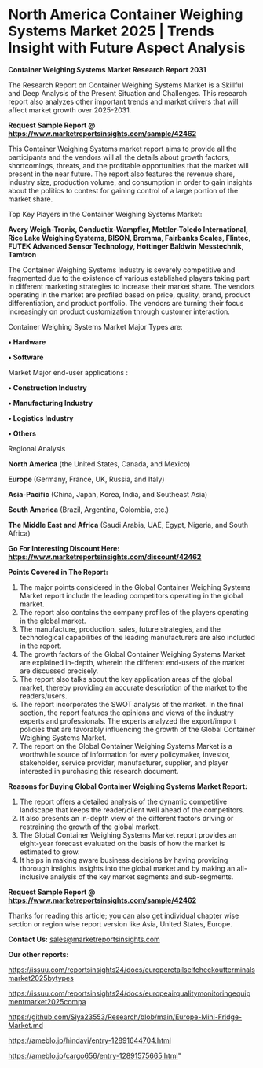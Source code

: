 # North America Container Weighing Systems Market 2025 | Trends Insight with Future Aspect Analysis

<strong>Container Weighing Systems Market Research Report 2031</strong>

The Research Report on Container Weighing Systems Market is a Skillful and Deep Analysis of the Present Situation and Challenges. This research report also analyzes other important trends and market drivers that will affect market growth over 2025-2031.

<strong>Request Sample Report @ <a href=https://www.marketreportsinsights.com/sample/42462>https://www.marketreportsinsights.com/sample/42462</a></strong>

This Container Weighing Systems market report aims to provide all the participants and the vendors will all the details about growth factors, shortcomings, threats, and the profitable opportunities that the market will present in the near future. The report also features the revenue share, industry size, production volume, and consumption in order to gain insights about the politics to contest for gaining control of a large portion of the market share.

Top Key Players in the Container Weighing Systems Market:

<strong>Avery Weigh-Tronix, Conductix-Wampfler, Mettler-Toledo International, Rice Lake Weighing Systems, BISON, Bromma, Fairbanks Scales, Flintec, FUTEK Advanced Sensor Technology, Hottinger Baldwin Messtechnik, Tamtron</strong>

The Container Weighing Systems Industry is severely competitive and fragmented due to the existence of various established players taking part in different marketing strategies to increase their market share. The vendors operating in the market are profiled based on price, quality, brand, product differentiation, and product portfolio. The vendors are turning their focus increasingly on product customization through customer interaction.

Container Weighing Systems Market Major Types are:

<strong>•  Hardware

•  Software</strong>

Market Major end-user applications :

<strong>•  Construction Industry

•  Manufacturing Industry

•  Logistics Industry

•  Others</strong>

Regional Analysis

</u><strong><b>North America</b></strong> (the United States, Canada, and Mexico)

<strong><b>Europe </b></strong>(Germany, France, UK, Russia, and Italy)

<strong><b>Asia-Pacific</b></strong> (China, Japan, Korea, India, and Southeast Asia)

<strong><b>South America</b></strong> (Brazil, Argentina, Colombia, etc.)

<strong><b>The Middle East and Africa</b></strong> (Saudi Arabia, UAE, Egypt, Nigeria, and South Africa)

<strong>Go For Interesting Discount Here: <a href=https://www.marketreportsinsights.com/discount/42462>https://www.marketreportsinsights.com/discount/42462</a></strong>

<strong>Points Covered in The Report:</strong>
<ol>
  <li>The major points considered in the Global Container Weighing Systems Market report include the leading competitors operating in the global market.</li>
  <li>The report also contains the company profiles of the players operating in the global market.</li>
  <li>The manufacture, production, sales, future strategies, and the technological capabilities of the leading manufacturers are also included in the report.</li>
  <li>The growth factors of the Global Container Weighing Systems Market are explained in-depth, wherein the different end-users of the market are discussed precisely.</li>
  <li>The report also talks about the key application areas of the global market, thereby providing an accurate description of the market to the readers/users.</li>
  <li>The report incorporates the SWOT analysis of the market. In the final section, the report features the opinions and views of the industry experts and professionals. The experts analyzed the export/import policies that are favorably influencing the growth of the Global Container Weighing Systems Market.</li>
  <li>The report on the Global Container Weighing Systems Market is a worthwhile source of information for every policymaker, investor, stakeholder, service provider, manufacturer, supplier, and player interested in purchasing this research document.</li>
</ol>
<strong>Reasons for Buying Global Container Weighing Systems Market Report:</strong>

<ol>
  <li>The report offers a detailed analysis of the dynamic competitive landscape that keeps the reader/client well ahead of the competitors.</li>
  <li>It also presents an in-depth view of the different factors driving or restraining the growth of the global market.</li>
  <li>The Global Container Weighing Systems Market report provides an eight-year forecast evaluated on the basis of how the market is estimated to grow.</li>
  <li>It helps in making aware business decisions by having providing thorough insights insights into the global market and by making an all-inclusive analysis of the key market segments and sub-segments.</li>
</ol>
<strong>Request Sample Report @ <a href=https://www.marketreportsinsights.com/sample/42462>https://www.marketreportsinsights.com/sample/42462</a></strong>


Thanks for reading this article; you can also get individual chapter wise section or region wise report version like Asia, United States, Europe.

<strong>Contact Us:</strong>
sales@marketreportsinsights.com

<strong>Our other reports:</strong>

<a href=https://issuu.com/reportsinsights24/docs/europeretailselfcheckoutterminalsmarket2025bytypes>https://issuu.com/reportsinsights24/docs/europeretailselfcheckoutterminalsmarket2025bytypes</a>

<a href=https://issuu.com/reportsinsights24/docs/europeairqualitymonitoringequipmentmarket2025compa>https://issuu.com/reportsinsights24/docs/europeairqualitymonitoringequipmentmarket2025compa</a>

<a href=https://github.com/Siya23553/Research/blob/main/Europe-Mini-Fridge-Market.md>https://github.com/Siya23553/Research/blob/main/Europe-Mini-Fridge-Market.md</a>

<a href=https://ameblo.jp/hindavi/entry-12891644704.html>https://ameblo.jp/hindavi/entry-12891644704.html</a>

<a href=https://ameblo.jp/cargo656/entry-12891575665.html>https://ameblo.jp/cargo656/entry-12891575665.html</a>"
